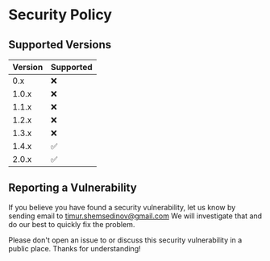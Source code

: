 # Security Policy

## Supported Versions

| Version | Supported          |
| ------- | ------------------ |
| 0.x     | :x:                |
| 1.0.x   | :x:                |
| 1.1.x   | :x:                |
| 1.2.x   | :x:                |
| 1.3.x   | :x:                |
| 1.4.x   | :white_check_mark: |
| 2.0.x   | :white_check_mark: |

## Reporting a Vulnerability

If you believe you have found a security vulnerability, let us know by sending
email to [timur.shemsedinov@gmail.com](mailto:timur.shemsedinov@gmail.com)
We will investigate that and do our best to quickly fix the problem.

Please don't open an issue to or discuss this security vulnerability in a public
place. Thanks for understanding!
